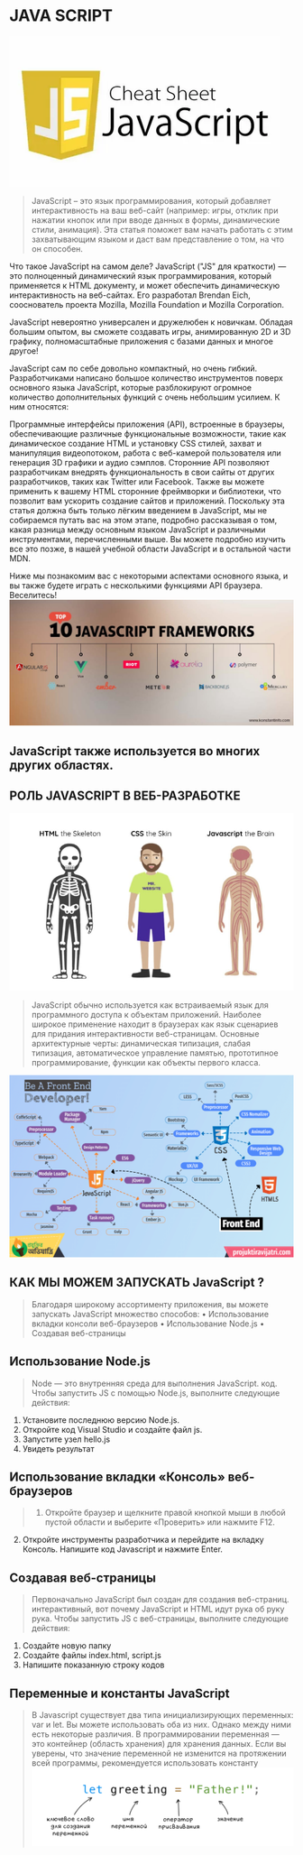 # JAVA SCRIPT
![](/img/jss.webp)
>JavaScript – это язык программирования, который добавляет интерактивность на ваш веб-сайт (например: игры, отклик при нажатии кнопок или при вводе данных в формы, динамические стили, анимация). Эта статья поможет вам начать работать с этим захватывающим языком и даст вам представление о том, на что он способен.

Что такое JavaScript на самом деле?
JavaScript ("JS" для краткости) — это полноценный динамический язык программирования, который применяется к HTML документу, и может обеспечить динамическую интерактивность на веб-сайтах. Его разработал Brendan Eich, сооснователь проекта Mozilla, Mozilla Foundation и Mozilla Corporation.

JavaScript невероятно универсален и дружелюбен к новичкам. Обладая большим опытом, вы сможете создавать игры, анимированную 2D и 3D графику, полномасштабные приложения с базами данных и многое другое!

JavaScript сам по себе довольно компактный, но очень гибкий. Разработчиками написано большое количество инструментов поверх основного языка JavaScript, которые разблокируют огромное количество дополнительных функций с очень небольшим усилием. К ним относятся:

Программные интерфейсы приложения (API), встроенные в браузеры, обеспечивающие различные функциональные возможности, такие как динамическое создание HTML и установку CSS стилей, захват и манипуляция видеопотоком, работа с веб-камерой пользователя или генерация 3D графики и аудио сэмплов.
Сторонние API позволяют разработчикам внедрять функциональность в свои сайты от других разработчиков, таких как Twitter или Facebook.
Также вы можете применить к вашему HTML сторонние фреймворки и библиотеки, что позволит вам ускорить создание сайтов и приложений.
Поскольку эта статья должна быть только лёгким введением в JavaScript, мы не собираемся путать вас на этом этапе, подробно рассказывая о том, какая разница между основным языком JavaScript и различными инструментами, перечисленными выше. Вы можете подробно изучить все это позже, в нашей учебной области JavaScript и в остальной части MDN.

Ниже мы познакомим вас с некоторыми аспектами основного языка, и вы также будете играть с несколькими функциями API браузера. Веселитесь!
![](/img/oblast%20java.jpeg)
## JavaScript также используется во многих других областях. ##


## РОЛЬ JAVASCRIPT В ВЕБ-РАЗРАБОТКЕ ##

![](/img/rol%20java.png)
>JavaScript обычно используется как встраиваемый язык для программного доступа к объектам приложений. Наиболее широкое применение находит в браузерах как язык сценариев для придания интерактивности веб-страницам. Основные архитектурные черты: динамическая типизация, слабая типизация, автоматическое управление памятью, прототипное программирование, функции как объекты первого класса.

![](/img/Front-End-developer-roadmap.png)

## КАК МЫ МОЖЕМ ЗАПУСКАТЬ JavaScript ? ##
>Благодаря широкому ассортименту
приложения, вы можете запускать
JavaScript множество способов:
• Использование вкладки консоли веб-браузеров
• Использование Node.js
• Создавая веб-страницы

## Использование Node.js ##
>Node — это внутренняя среда для выполнения JavaScript.
код. Чтобы запустить JS с помощью Node.js, выполните следующие действия:
1. Установите последнюю версию Node.js.
2. Откройте код Visual Studio и создайте файл js.
3. Запустите узел hello.js
4. Увидеть результат
## Использование вкладки «Консоль» веб-браузеров ##
>1. Откройте браузер и щелкните правой кнопкой мыши в любой пустой области и выберите «Проверить» или нажмите F12.
2. Откройте инструменты разработчика и перейдите на вкладку Консоль. Напишите код Javascript и нажмите Enter.
## Создавая веб-страницы ##
>Первоначально JavaScript был создан для создания веб-страниц.
интерактивный, вот почему JavaScript и HTML идут рука об руку
рука. Чтобы запустить JS с веб-страницы, выполните следующие действия:
1. Создайте новую папку
2. Создайте файлы index.html, script.js
3. Напишите показанную строку кодов
## Переменные и константы JavaScript ##
>В Javascript существует два типа инициализирующих переменных: var и let. Вы можете использовать оба из них.
Однако между ними есть некоторые различия.
В программировании переменная — это контейнер (область хранения) для хранения данных.
Если вы уверены, что значение переменной не изменится на протяжении всей программы, рекомендуется
использовать константу
![](/img/LATE.png)
